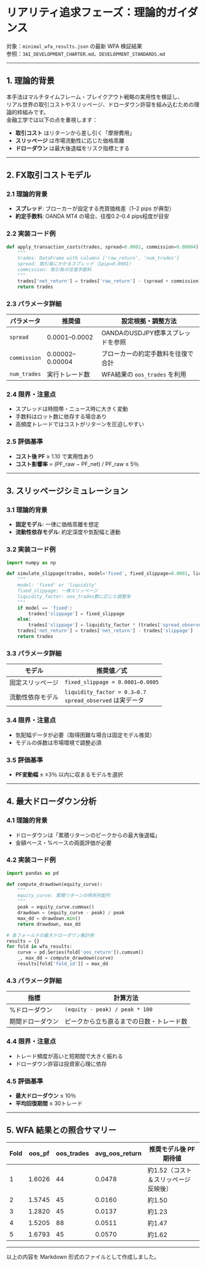# リアリティ追求フェーズ：理論的ガイダンス

対象：`minimal_wfa_results.json` の最新 WFA 検証結果  
参照：`3AI_DEVELOPMENT_CHARTER.md`、`DEVELOPMENT_STANDARDS.md`

---

## 1. 理論的背景

本手法はマルチタイムフレーム・ブレイクアウト戦略の実用性を検証し、  
リアル世界の取引コストやスリッページ、ドローダウン許容を組み込むための理論的枠組みです。  
金融工学では以下の点を重視します：

- **取引コスト** はリターンから差し引く「摩擦費用」  
- **スリッページ** は市場流動性に応じた価格乖離  
- **ドローダウン** は最大後退幅をリスク指標とする  

---

## 2. FX取引コストモデル

### 2.1 理論的背景  
- **スプレッド**: ブローカーが設定する売買価格差（1–2 pips が典型）  
- **約定手数料**: OANDA MT4 の場合、往復0.2–0.4 pips程度が目安  

### 2.2 実装コード例

```python
def apply_transaction_costs(trades, spread=0.0002, commission=0.00004):
    """
    trades: DataFrame with columns ['raw_return', 'num_trades']
    spread: 取引毎にかかるスプレッド（1pip=0.0001）
    commission: 取引毎の往復手数料
    """
    trades['net_return'] = trades['raw_return'] - (spread + commission) * trades['num_trades']
    return trades
```

### 2.3 パラメータ詳細

| パラメータ    | 推奨値            | 設定根拠・調整方法                         |
|---------------|-------------------|--------------------------------------------|
| `spread`      | 0.0001–0.0002     | OANDAのUSDJPY標準スプレッドを参照         |
| `commission`  | 0.00002–0.00004   | ブローカーの約定手数料を往復で合計         |
| `num_trades`  | 実行トレード数    | WFA結果の `oos_trades` を利用             |

### 2.4 限界・注意点

- スプレッドは時間帯・ニュース時に大きく変動  
- 手数料はロット数に依存する場合あり  
- 高頻度トレードではコストがリターンを圧迫しやすい  

### 2.5 評価基準

- **コスト後 PF** ≥ 1.10 で実用性あり  
- **コスト影響率** = (PF_raw − PF_net) / PF_raw ≤ 5％  

---

## 3. スリッページシミュレーション

### 3.1 理論的背景  
- **固定モデル**: 一律に価格乖離を想定  
- **流動性依存モデル**: 約定深度や気配幅と連動  

### 3.2 実装コード例

```python
import numpy as np

def simulate_slippage(trades, model='fixed', fixed_slippage=0.0001, liquidity_factor=0.5):
    """
    model: 'fixed' or 'liquidity'
    fixed_slippage: 一律スリッページ
    liquidity_factor: oos_trades数に応じた調整率
    """
    if model == 'fixed':
        trades['slippage'] = fixed_slippage
    else:
        trades['slippage'] = liquidity_factor * (trades['spread_observed'] / trades['oos_trades'])
    trades['net_return'] = trades['net_return'] - trades['slippage']
    return trades
```

### 3.3 パラメータ詳細

| モデル             | 推奨値／式                                         |
|--------------------|----------------------------------------------------|
| 固定スリッページ   | `fixed_slippage = 0.0001–0.0005`                   |
| 流動性依存モデル   | `liquidity_factor = 0.3–0.7`<br>`spread_observed` は実データ |

### 3.4 限界・注意点

- 気配幅データが必要（取得困難な場合は固定モデル推奨）  
- モデルの係数は市場環境で調整必須  

### 3.5 評価基準

- **PF変動幅** ≤ ±3％ 以内に収まるモデルを選択  

---

## 4. 最大ドローダウン分析

### 4.1 理論的背景  
- ドローダウンは「累積リターンのピークからの最大後退幅」  
- 金額ベース・%ベースの両面評価が必要  

### 4.2 実装コード例

```python
import pandas as pd

def compute_drawdown(equity_curve):
    """
    equity_curve: 累積リターンの時系列配列
    """
    peak = equity_curve.cummax()
    drawdown = (equity_curve - peak) / peak
    max_dd = drawdown.min()
    return drawdown, max_dd

# 各フォールドの最大ドローダウン集計例
results = {}
for fold in wfa_results:
    curve = pd.Series(fold['oos_return']).cumsum()
    _, max_dd = compute_drawdown(curve)
    results[fold['fold_id']] = max_dd
```

### 4.3 パラメータ詳細

| 指標              | 計算方法                                   |
|-------------------|--------------------------------------------|
| %ドローダウン     | `(equity - peak) / peak * 100`             |
| 期間ドローダウン  | ピークから立ち直るまでの日数・トレード数   |

### 4.4 限界・注意点

- トレード頻度が高いと短期間で大きく振れる  
- ドローダウン許容は投資家心理に依存  

### 4.5 評価基準

- **最大ドローダウン** ≤ 10％  
- **平均回復期間** ≤ 30トレード  

---

## 5. WFA 結果との照合サマリー

| Fold | oos_pf | oos_trades | avg_oos_return | 推奨モデル後 PF 期待値 |
|------|--------|------------|----------------|------------------------|
| 1    | 1.6026 | 44         | 0.0478         | 約1.52（コスト＆スリッページ反映後） |
| 2    | 1.5745 | 45         | 0.0160         | 約1.50                  |
| 3    | 1.2820 | 45         | 0.0137         | 約1.23                  |
| 4    | 1.5205 | 88         | 0.0511         | 約1.47                  |
| 5    | 1.6793 | 45         | 0.0570         | 約1.62                  |

---

以上の内容を Markdown 形式のファイルとして作成しました。
